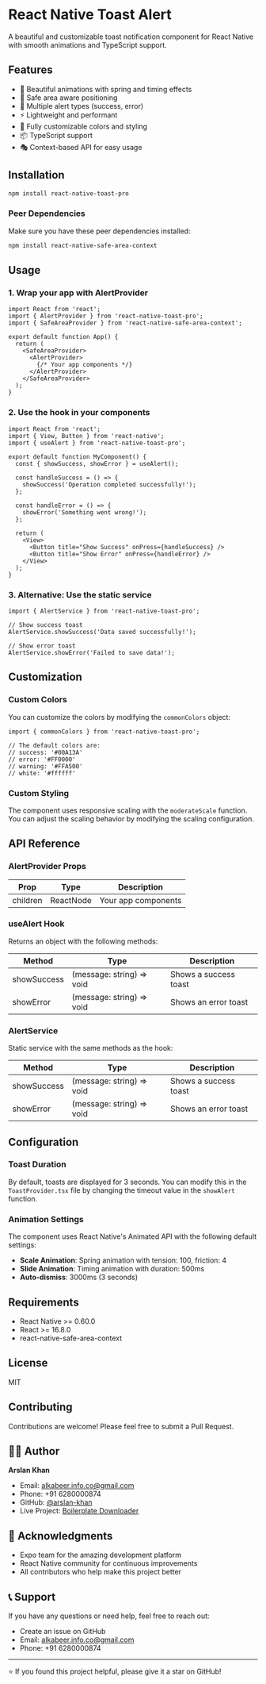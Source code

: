 # React Native Toast Alert

A beautiful and customizable toast notification component for React Native with smooth animations and TypeScript support.

## Features

- 🎨 Beautiful animations with spring and timing effects
- 📱 Safe area aware positioning
- 🎯 Multiple alert types (success, error)
- ⚡ Lightweight and performant
- 🔧 Fully customizable colors and styling
- 📦 TypeScript support
- 🎭 Context-based API for easy usage

## Installation

```bash
npm install react-native-toast-pro
```

### Peer Dependencies

Make sure you have these peer dependencies installed:

```bash
npm install react-native-safe-area-context
```

## Usage

### 1. Wrap your app with AlertProvider

```tsx
import React from 'react';
import { AlertProvider } from 'react-native-toast-pro';
import { SafeAreaProvider } from 'react-native-safe-area-context';

export default function App() {
  return (
    <SafeAreaProvider>
      <AlertProvider>
        {/* Your app components */}
      </AlertProvider>
    </SafeAreaProvider>
  );
}
```

### 2. Use the hook in your components

```tsx
import React from 'react';
import { View, Button } from 'react-native';
import { useAlert } from 'react-native-toast-pro';

export default function MyComponent() {
  const { showSuccess, showError } = useAlert();

  const handleSuccess = () => {
    showSuccess('Operation completed successfully!');
  };

  const handleError = () => {
    showError('Something went wrong!');
  };

  return (
    <View>
      <Button title="Show Success" onPress={handleSuccess} />
      <Button title="Show Error" onPress={handleError} />
    </View>
  );
}
```

### 3. Alternative: Use the static service

```tsx
import { AlertService } from 'react-native-toast-pro';

// Show success toast
AlertService.showSuccess('Data saved successfully!');

// Show error toast
AlertService.showError('Failed to save data!');
```

## Customization

### Custom Colors

You can customize the colors by modifying the `commonColors` object:

```tsx
import { commonColors } from 'react-native-toast-pro';

// The default colors are:
// success: '#00A13A'
// error: '#FF0000'
// warning: '#FFA500'
// white: '#ffffff'
```

### Custom Styling

The component uses responsive scaling with the `moderateScale` function. You can adjust the scaling behavior by modifying the scaling configuration.

## API Reference

### AlertProvider Props

| Prop | Type | Description |
|------|------|-------------|
| children | ReactNode | Your app components |

### useAlert Hook

Returns an object with the following methods:

| Method | Type | Description |
|--------|------|-------------|
| showSuccess | (message: string) => void | Shows a success toast |
| showError | (message: string) => void | Shows an error toast |

### AlertService

Static service with the same methods as the hook:

| Method | Type | Description |
|--------|------|-------------|
| showSuccess | (message: string) => void | Shows a success toast |
| showError | (message: string) => void | Shows an error toast |

## Configuration

### Toast Duration

By default, toasts are displayed for 3 seconds. You can modify this in the `ToastProvider.tsx` file by changing the timeout value in the `showAlert` function.

### Animation Settings

The component uses React Native's Animated API with the following default settings:

- **Scale Animation**: Spring animation with tension: 100, friction: 4
- **Slide Animation**: Timing animation with duration: 500ms
- **Auto-dismiss**: 3000ms (3 seconds)

## Requirements

- React Native >= 0.60.0
- React >= 16.8.0
- react-native-safe-area-context

## License

MIT

## Contributing

Contributions are welcome! Please feel free to submit a Pull Request.

## 👨‍💻 Author

**Arslan Khan**
- Email: alkabeer.info.co@gmail.com
- Phone: +91 6280000874
- GitHub: [@arslan-khan](https://github.com/ArslanKhan-info)
- Live Project: [Boilerplate Downloader](http://boiler-plate-downloader.s3-website-us-east-1.amazonaws.com/contact)

## 🙏 Acknowledgments

- Expo team for the amazing development platform
- React Native community for continuous improvements
- All contributors who help make this project better

## 📞 Support

If you have any questions or need help, feel free to reach out:

- Create an issue on GitHub
- Email: alkabeer.info.co@gmail.com
- Phone: +91 6280000874

---

⭐ If you found this project helpful, please give it a star on GitHub!
